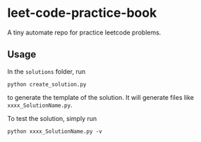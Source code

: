 # leet-code-practice-book

A tiny automate repo for practice leetcode problems.

## Usage

In the `solutions` folder, run

```
python create_solution.py
```

to generate the template of the solution. It will generate files like `xxxx_SolutionName.py`.

To test the solution, simply run

```
python xxxx_SolutionName.py -v
```
